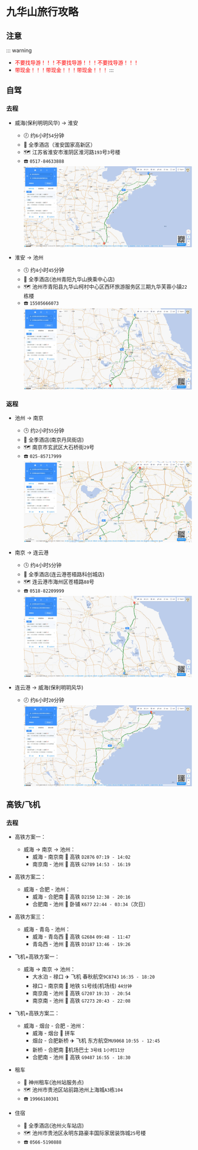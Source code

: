 # 九华山旅行攻略

## 注意

::: warning
- <font color=red>不要找导游！！！不要找导游！！！不要找导游！！！</font>
- <font color=red>带现金！！！带现金！！！带现金！！！</font>
:::

## 自驾

### 去程

- 威海(保利明玥风华) → 淮安
  - :clock7: 约`6`小时`54`分钟
  - :hotel: 全季酒店（淮安国家高新区）
  - :world_map: 江苏省淮安市淮阴区淮河路`193`号`3`号楼
  - :phone: `0517-84633888`
    ![](4d3f973072734dad445c4f28a99ab998.jpg)
  
- 淮安 → 池州
  - :clock5: 约`4`小时`45`分钟
  - :hotel: 全季酒店(池州青阳九华山换乘中心店)
  - :world_map: 池州市青阳县九华山柯村中心区西环旅游服务区三期九华芙蓉小镇`22`栋楼
  - :phone: `15505666073` 
    ![](55c000548c2f4dd51af125820f48cfab.jpg)


### 返程
- 池州 → 南京
  - :clock3: 约`2`小时`55`分钟
  - :hotel: 全季酒店(南京丹凤街店)
  - :world_map: 南京市玄武区大石桥街`29`号
  - :phone: `025-85717999`
    ![](b0e00bcda439f63789d30da740fa694e.jpg)
  
- 南京 → 连云港
  - :clock4: 约`4`小时`5`分钟
  - :hotel: 全季酒店(连云港苍梧路科创城店)
  - :world_map: 连云港市海州区苍梧路`88`号 
  - :phone: `0518-82209999`
    ![](10dc263cc2accc7e0da3dd110d66cc17.jpg)

- 连云港 → 威海(保利明玥风华)
  - :clock7: 约`6`小时`20`分钟
    ![](b492384a78346daebb57ccf63df25b47.jpg)

## 高铁/飞机

### 去程

- 高铁方案一：
  - 威海 → 南京 → 池州：
    - 威海 - 南京南        :bullettrain_front: 高铁 `D2876`  `07:19 - 14:02`
    - 南京南 - 池州        :bullettrain_front: 高铁 `G2789`  `14:53 - 16:19`

- 高铁方案二：
  - 威海 - 合肥 - 池州：
    - 威海 - 合肥南        :bullettrain_front: 高铁 `D2150` `12:38 - 20:16`
    - 合肥南 - 池州        :train: 卧铺 `K677`   `22:44 - 03:34`（次日）

- 高铁方案三：
  - 威海 - 青岛 - 池州：
    - 威海 - 青岛西        :bullettrain_front: 高铁 `G2684` `09:48 - 11:47`
    - 青岛西 - 池州        :bullettrain_front: 高铁 `D3187` `13:46 - 19:26`

- 飞机+高铁方案一：
  - 威海 → 南京 → 池州：
    - 大水泊 - 禄口        :airplane: 飞机 春秋航空`9C8743`  `16:35 - 18:20`
    - 禄口 - 南京南        :monorail: 地铁 `S1`号线(机场线)  `44分钟`
    - 南京南 - 池州        :bullettrain_front: 高铁 `G7207` `19:33 - 20:54`
    - 南京南 - 池州        :bullettrain_front: 高铁 `G7273` `20:43 - 22:08`

- 飞机+高铁方案二：
  - 威海 - 烟台 - 合肥 - 池州：
    - 威海 - 烟台         :taxi: 拼车
    - 烟台 - 合肥新桥      :airplane: 飞机 东方航空`MU9068` `10:55 - 12:45`
    - 新桥 - 合肥南        :bus:机场巴士 `3号线` `1小时11分`
    - 合肥南 - 池州        :bullettrain_front: 高铁 `G9487` `16:55 - 18:30`

- 租车
  - :office: 神州租车(池州站服务点)
  - :world_map: 池州市贵池区站前路池州上海城`A3`栋`104`
  - :phone: `19966180301`


- 住宿
  - :hotel: 全季酒店(池州火车站店)
  - :world_map: 池州市贵池区永明东路豪丰国际家居装饰城`25`号楼
  - :phone: `0566-5190888`
